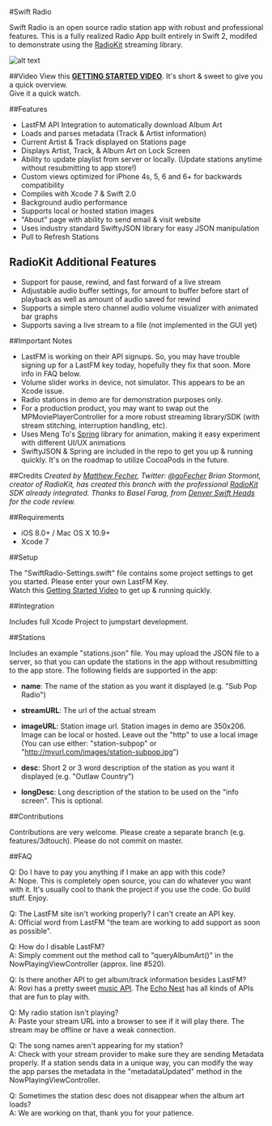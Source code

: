 #Swift Radio

Swift Radio is an open source radio station app with robust and professional features. This is a fully realized Radio App built entirely in Swift 2, modifed to demonstrate using the [RadioKit](http://www.stormyprods.com/products/radiokit.php) streaming library.

![alt text](http://matthewfecher.com/wp-content/uploads/2015/09/screen-1.jpg "Swift Radio")

##Video
View this [**GETTING STARTED VIDEO**](https://youtu.be/m7jiajCHFvc).
It's short & sweet to give you a quick overview.  
Give it a quick watch.

##Features

- LastFM API Integration to automatically download Album Art
- Loads and parses metadata (Track & Artist information)
- Current Artist & Track displayed on Stations page
- Displays Artist, Track, & Album Art on Lock Screen
- Ability to update playlist from server or locally. (Update stations anytime without resubmitting to app store!)
- Custom views optimized for iPhone 4s, 5, 6 and 6+ for backwards compatibility
- Compiles with Xcode 7 & Swift 2.0
- Background audio performance
- Supports local or hosted station images
- "About" page with ability to send email & visit website
- Uses industry standard SwiftyJSON library for easy JSON manipulation
- Pull to Refresh Stations

## RadioKit Additional Features

- Support for pause, rewind, and fast forward of a live stream
- Adjustable audio buffer settings, for amount to buffer before start of playback as well as amount of audio saved for rewind
- Supports a simple stero channel audio volume visualizer with animated bar graphs
- Supports saving a live stream to a file (not implemented in the GUI yet)

##Important Notes

- LastFM is working on their API signups. So, you may have trouble signing up for a LastFM key today, hopefully they fix that soon. More info in FAQ below.  
- Volume slider works in device, not simulator. This appears to be an Xcode issue.  
- Radio stations in demo are for demonstration purposes only. 
- For a production product, you may want to swap out the MPMoviePlayerController for a more robust streaming library/SDK (with stream stitching, interruption handling, etc).
- Uses Meng To's [Spring](https://github.com/MengTo/Spring) library for animation, making it easy experiment with different UI/UX animations
- SwiftyJSON & Spring are included in the repo to get you up & running quickly. It's on the roadmap to utilize CocoaPods in the future. 

##Credits
*Created by [Matthew Fecher](http://matthewfecher.com), Twitter: [@goFecher](http://twitter.com/goFecher)*
*Brian Stormont, creator of RadioKit, has created this branch with the professional [RadioKit](http://stormyprods.com/products/radiokit.php) SDK already integrated.* 
*Thanks to Basel Farag, from [Denver Swift Heads](http://www.meetup.com/Denver-Swift-Heads/) for the code review.*  

##Requirements

- iOS 8.0+ / Mac OS X 10.9+
- Xcode 7

##Setup

The "SwiftRadio-Settings.swift" file contains some project settings to get you started. Please enter your own LastFM Key.  
Watch this [Getting Started Video](https://youtu.be/m7jiajCHFvc) to get up & running quickly.

##Integration

Includes full Xcode Project to jumpstart development.

##Stations 

Includes an example "stations.json" file. You may upload the JSON file to a server, so that you can update the stations in the app without resubmitting to the app store. The following fields are supported in the app:

- **name**: The name of the station as you want it displayed (e.g. "Sub Pop Radio")

- **streamURL**: The url of the actual stream

- **imageURL**: Station image url. Station images in demo are 350x206. Image can be local or hosted. Leave out the "http" to use a local image (You can use either: "station-subpop" or "http://myurl.com/images/station-subpop.jpg")

- **desc**: Short 2 or 3 word description of the station as you want it displayed (e.g. "Outlaw Country")

- **longDesc**: Long description of the station to be used on the "info screen". This is optional.

##Contributions

Contributions are very welcome. Please create a separate branch (e.g. features/3dtouch). Please do not commit on master.

##FAQ

Q: Do I have to pay you anything if I make an app with this code?  
A: Nope. This is completely open source, you can do whatever you want with it. It's usually cool to thank the project if you use the code. Go build stuff. Enjoy.

Q: The LastFM site isn't working properly? I can't create an API key.  
A: Official word from LastFM "the team are working to add support as soon as possible". 

Q: How do I disable LastFM?  
A: Simply comment out the method call to "queryAlbumArt()" in the NowPlayingViewController (approx. line #520).

Q: Is there another API to get album/track information besides LastFM?  
A: Rovi has a pretty sweet [music API](http://prod-doc.rovicorp.com/mashery/index.php/Data/APIs/Rovi-Music). The [Echo Nest](http://developer.echonest.com/) has all kinds of APIs that are fun to play with. 

Q: My radio station isn't playing?  
A: Paste your stream URL into a browser to see if it will play there. The stream may be offline or have a weak connection.

Q: The song names aren't appearing for my station?  
A: Check with your stream provider to make sure they are sending Metadata properly. If a station sends data in a unique way, you can modify the way the app parses the metadata in the "metadataUpdated" method in the NowPlayingViewController.

Q: Sometimes the station desc does not disappear when the album art loads?  
A: We are working on that, thank you for your patience.

